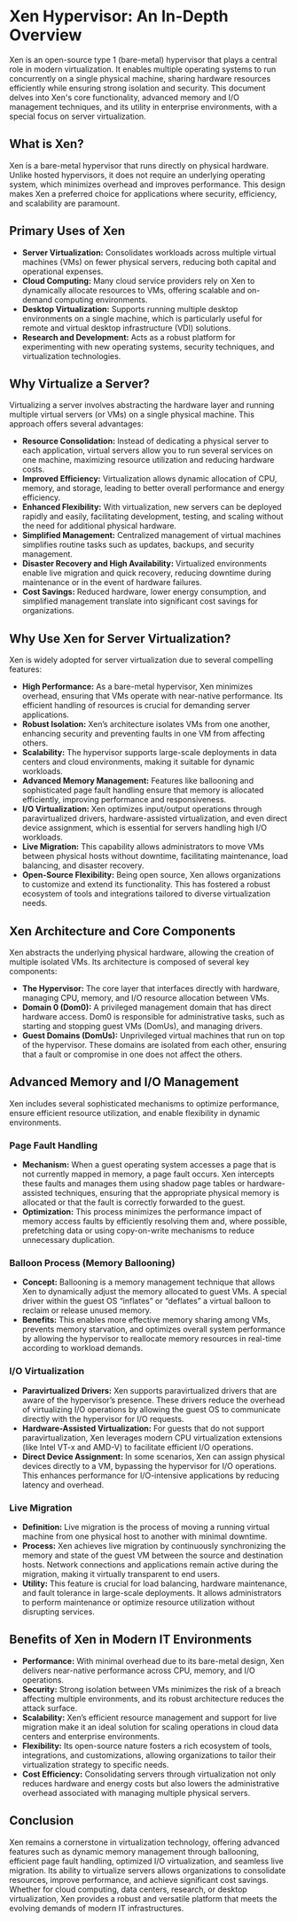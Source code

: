 # Xen Hypervisor: An In-Depth Overview

Xen is an open-source type 1 (bare-metal) hypervisor that plays a central role in modern virtualization. It enables multiple operating systems to run concurrently on a single physical machine, sharing hardware resources efficiently while ensuring strong isolation and security. This document delves into Xen's core functionality, advanced memory and I/O management techniques, and its utility in enterprise environments, with a special focus on server virtualization.

## What is Xen?

Xen is a bare-metal hypervisor that runs directly on physical hardware. Unlike hosted hypervisors, it does not require an underlying operating system, which minimizes overhead and improves performance. This design makes Xen a preferred choice for applications where security, efficiency, and scalability are paramount.

## Primary Uses of Xen

- **Server Virtualization:** Consolidates workloads across multiple virtual machines (VMs) on fewer physical servers, reducing both capital and operational expenses.
- **Cloud Computing:** Many cloud service providers rely on Xen to dynamically allocate resources to VMs, offering scalable and on-demand computing environments.
- **Desktop Virtualization:** Supports running multiple desktop environments on a single machine, which is particularly useful for remote and virtual desktop infrastructure (VDI) solutions.
- **Research and Development:** Acts as a robust platform for experimenting with new operating systems, security techniques, and virtualization technologies.

## Why Virtualize a Server?

Virtualizing a server involves abstracting the hardware layer and running multiple virtual servers (or VMs) on a single physical machine. This approach offers several advantages:

- **Resource Consolidation:** Instead of dedicating a physical server to each application, virtual servers allow you to run several services on one machine, maximizing resource utilization and reducing hardware costs.
- **Improved Efficiency:** Virtualization allows dynamic allocation of CPU, memory, and storage, leading to better overall performance and energy efficiency.
- **Enhanced Flexibility:** With virtualization, new servers can be deployed rapidly and easily, facilitating development, testing, and scaling without the need for additional physical hardware.
- **Simplified Management:** Centralized management of virtual machines simplifies routine tasks such as updates, backups, and security management.
- **Disaster Recovery and High Availability:** Virtualized environments enable live migration and quick recovery, reducing downtime during maintenance or in the event of hardware failures.
- **Cost Savings:** Reduced hardware, lower energy consumption, and simplified management translate into significant cost savings for organizations.

## Why Use Xen for Server Virtualization?

Xen is widely adopted for server virtualization due to several compelling features:

- **High Performance:** As a bare-metal hypervisor, Xen minimizes overhead, ensuring that VMs operate with near-native performance. Its efficient handling of resources is crucial for demanding server applications.
- **Robust Isolation:** Xen’s architecture isolates VMs from one another, enhancing security and preventing faults in one VM from affecting others.
- **Scalability:** The hypervisor supports large-scale deployments in data centers and cloud environments, making it suitable for dynamic workloads.
- **Advanced Memory Management:** Features like ballooning and sophisticated page fault handling ensure that memory is allocated efficiently, improving performance and responsiveness.
- **I/O Virtualization:** Xen optimizes input/output operations through paravirtualized drivers, hardware-assisted virtualization, and even direct device assignment, which is essential for servers handling high I/O workloads.
- **Live Migration:** This capability allows administrators to move VMs between physical hosts without downtime, facilitating maintenance, load balancing, and disaster recovery.
- **Open-Source Flexibility:** Being open source, Xen allows organizations to customize and extend its functionality. This has fostered a robust ecosystem of tools and integrations tailored to diverse virtualization needs.

## Xen Architecture and Core Components

Xen abstracts the underlying physical hardware, allowing the creation of multiple isolated VMs. Its architecture is composed of several key components:

- **The Hypervisor:** The core layer that interfaces directly with hardware, managing CPU, memory, and I/O resource allocation between VMs.
- **Domain 0 (Dom0):** A privileged management domain that has direct hardware access. Dom0 is responsible for administrative tasks, such as starting and stopping guest VMs (DomUs), and managing drivers.
- **Guest Domains (DomUs):** Unprivileged virtual machines that run on top of the hypervisor. These domains are isolated from each other, ensuring that a fault or compromise in one does not affect the others.

## Advanced Memory and I/O Management

Xen includes several sophisticated mechanisms to optimize performance, ensure efficient resource utilization, and enable flexibility in dynamic environments.

### Page Fault Handling

- **Mechanism:** When a guest operating system accesses a page that is not currently mapped in memory, a page fault occurs. Xen intercepts these faults and manages them using shadow page tables or hardware-assisted techniques, ensuring that the appropriate physical memory is allocated or that the fault is correctly forwarded to the guest.
- **Optimization:** This process minimizes the performance impact of memory access faults by efficiently resolving them and, where possible, prefetching data or using copy-on-write mechanisms to reduce unnecessary duplication.

### Balloon Process (Memory Ballooning)

- **Concept:** Ballooning is a memory management technique that allows Xen to dynamically adjust the memory allocated to guest VMs. A special driver within the guest OS “inflates” or “deflates” a virtual balloon to reclaim or release unused memory.
- **Benefits:** This enables more effective memory sharing among VMs, prevents memory starvation, and optimizes overall system performance by allowing the hypervisor to reallocate memory resources in real-time according to workload demands.

### I/O Virtualization

- **Paravirtualized Drivers:** Xen supports paravirtualized drivers that are aware of the hypervisor’s presence. These drivers reduce the overhead of virtualizing I/O operations by allowing the guest OS to communicate directly with the hypervisor for I/O requests.
- **Hardware-Assisted Virtualization:** For guests that do not support paravirtualization, Xen leverages modern CPU virtualization extensions (like Intel VT-x and AMD-V) to facilitate efficient I/O operations.
- **Direct Device Assignment:** In some scenarios, Xen can assign physical devices directly to a VM, bypassing the hypervisor for I/O operations. This enhances performance for I/O-intensive applications by reducing latency and overhead.

### Live Migration

- **Definition:** Live migration is the process of moving a running virtual machine from one physical host to another with minimal downtime.
- **Process:** Xen achieves live migration by continuously synchronizing the memory and state of the guest VM between the source and destination hosts. Network connections and applications remain active during the migration, making it virtually transparent to end users.
- **Utility:** This feature is crucial for load balancing, hardware maintenance, and fault tolerance in large-scale deployments. It allows administrators to perform maintenance or optimize resource utilization without disrupting services.

## Benefits of Xen in Modern IT Environments

- **Performance:** With minimal overhead due to its bare-metal design, Xen delivers near-native performance across CPU, memory, and I/O operations.
- **Security:** Strong isolation between VMs minimizes the risk of a breach affecting multiple environments, and its robust architecture reduces the attack surface.
- **Scalability:** Xen’s efficient resource management and support for live migration make it an ideal solution for scaling operations in cloud data centers and enterprise environments.
- **Flexibility:** Its open-source nature fosters a rich ecosystem of tools, integrations, and customizations, allowing organizations to tailor their virtualization strategy to specific needs.
- **Cost Efficiency:** Consolidating servers through virtualization not only reduces hardware and energy costs but also lowers the administrative overhead associated with managing multiple physical servers.

## Conclusion

Xen remains a cornerstone in virtualization technology, offering advanced features such as dynamic memory management through ballooning, efficient page fault handling, optimized I/O virtualization, and seamless live migration. Its ability to virtualize servers allows organizations to consolidate resources, improve performance, and achieve significant cost savings. Whether for cloud computing, data centers, research, or desktop virtualization, Xen provides a robust and versatile platform that meets the evolving demands of modern IT infrastructures.

